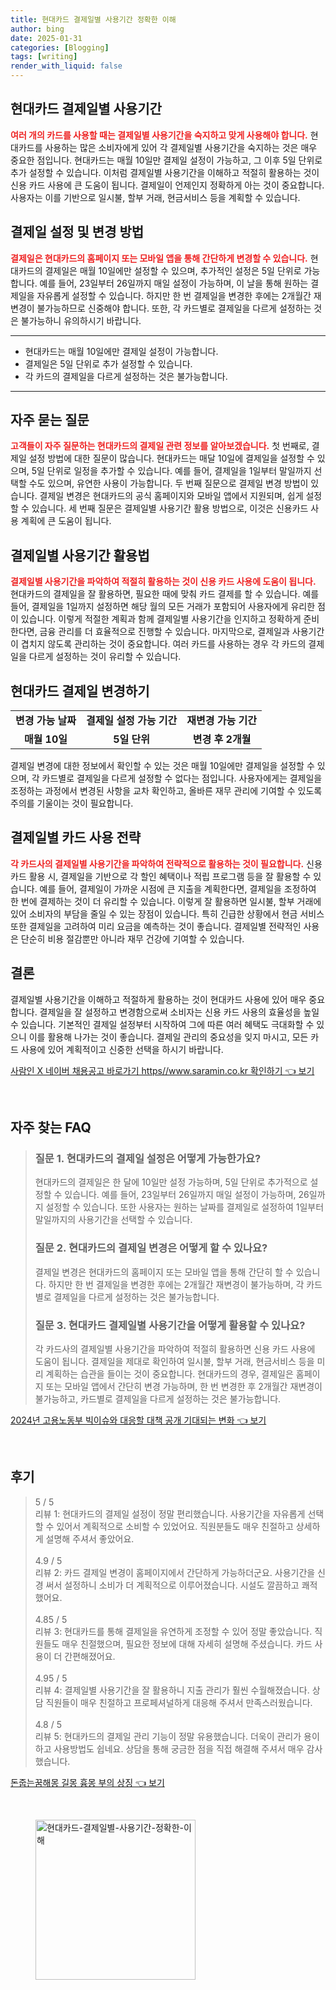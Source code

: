 ```yaml
---
title: 현대카드 결제일별 사용기간 정확한 이해
author: bing
date: 2025-01-31
categories: [Blogging]
tags: [writing]
render_with_liquid: false
---
```



<h2 id='현대카드_결제일별_사용기간'>현대카드 결제일별 사용기간</h2>

<p><b><span style="color: #ee2323;">여러 개의 카드를 사용할 때는 결제일별 사용기간을 숙지하고 맞게 사용해야 합니다.</span></b> 현대카드를 사용하는 많은 소비자에게 있어 각 결제일별 사용기간을 숙지하는 것은 매우 중요한 점입니다. 현대카드는 매월 10일만 결제일 설정이 가능하고, 그 이후 5일 단위로 추가 설정할 수 있습니다. 이처럼 결제일별 사용기간을 이해하고 적절히 활용하는 것이 신용 카드 사용에 큰 도움이 됩니다. 결제일이 언제인지 정확하게 아는 것이 중요합니다. 사용자는 이를 기반으로 일시불, 할부 거래, 현금서비스 등을 계획할 수 있습니다.</p>

<h2 id='결제일_설정_및_변경_방법'>결제일 설정 및 변경 방법</h2>

<p><b><span style="color: #ee2323;">결제일은 현대카드의 홈페이지 또는 모바일 앱을 통해 간단하게 변경할 수 있습니다.</span></b> 현대카드의 결제일은 매월 10일에만 설정할 수 있으며, 추가적인 설정은 5일 단위로 가능합니다. 예를 들어, 23일부터 26일까지 매일 설정이 가능하며, 이 날을 통해 원하는 결제일을 자유롭게 설정할 수 있습니다. 하지만 한 번 결제일을 변경한 후에는 2개월간 재변경이 불가능하므로 신중해야 합니다. 또한, 각 카드별로 결제일을 다르게 설정하는 것은 불가능하니 유의하시기 바랍니다.</p>

<hr />

<ul>
    <li>현대카드는 매월 10일에만 결제일 설정이 가능합니다.</li>
    <li>결제일은 5일 단위로 추가 설정할 수 있습니다.</li>
    <li>각 카드의 결제일을 다르게 설정하는 것은 불가능합니다.</li>
</ul>

<hr />

<h2 id='자주_묻는_질문'>자주 묻는 질문</h2>

<p><b><span style="color: #ee2323;">고객들이 자주 질문하는 현대카드의 결제일 관련 정보를 알아보겠습니다.</span></b> 첫 번째로, 결제일 설정 방법에 대한 질문이 많습니다. 현대카드는 매달 10일에 결제일을 설정할 수 있으며, 5일 단위로 일정을 추가할 수 있습니다. 예를 들어, 결제일을 1일부터 말일까지 선택할 수도 있으며, 유연한 사용이 가능합니다. 두 번째 질문으로 결제일 변경 방법이 있습니다. 결제일 변경은 현대카드의 공식 홈페이지와 모바일 앱에서 지원되며, 쉽게 설정할 수 있습니다. 세 번째 질문은 결제일별 사용기간 활용 방법으로, 이것은 신용카드 사용 계획에 큰 도움이 됩니다.</p>

<h2 id='결제일별_사용기간_활용법'>결제일별 사용기간 활용법</h2>

<p><b><span style="color: #ee2323;">결제일별 사용기간을 파악하여 적절히 활용하는 것이 신용 카드 사용에 도움이 됩니다.</span></b> 현대카드의 결제일을 잘 활용하면, 필요한 때에 맞춰 카드 결제를 할 수 있습니다. 예를 들어, 결제일을 1일까지 설정하면 해당 월의 모든 거래가 포함되어 사용자에게 유리한 점이 있습니다. 이렇게 적절한 계획과 함께 결제일별 사용기간을 인지하고 정확하게 준비한다면, 금융 관리를 더 효율적으로 진행할 수 있습니다. 마지막으로, 결제일과 사용기간이 겹치지 않도록 관리하는 것이 중요합니다. 여러 카드를 사용하는 경우 각 카드의 결제일을 다르게 설정하는 것이 유리할 수 있습니다.</p>

<h2 id='현대카드_결제일_변경하기'>현대카드 결제일 변경하기</h2>

<table>
    <tr>
        <td style="text-align: center; height: 17px;"><b>변경 가능 날짜</b></td>
        <td style="text-align: center; height: 17px;"><b>결제일 설정 가능 기간</b></td>
        <td style="text-align: center; height: 17px;"><b>재변경 가능 기간</b></td>
    </tr>
    <tr>
        <td style="text-align: center; height: 17px;"><b>매월 10일</b></td>
        <td style="text-align: center; height: 17px;"><b>5일 단위</b></td>
        <td style="text-align: center; height: 17px;"><b>변경 후 2개월</b></td>
    </tr>
</table>

<p>결제일 변경에 대한 정보에서 확인할 수 있는 것은 매월 10일에만 결제일을 설정할 수 있으며, 각 카드별로 결제일을 다르게 설정할 수 없다는 점입니다. 사용자에게는 결제일을 조정하는 과정에서 변경된 사항을 교차 확인하고, 올바른 재무 관리에 기여할 수 있도록 주의를 기울이는 것이 필요합니다.</p>

<h2 id='결제일별_카드_사용_전략'>결제일별 카드 사용 전략</h2>

<p><b><span style="color: #ee2323;">각 카드사의 결제일별 사용기간을 파악하여 전략적으로 활용하는 것이 필요합니다.</span></b> 신용 카드 활용 시, 결제일을 기반으로 각 할인 혜택이나 적립 프로그램 등을 잘 활용할 수 있습니다. 예를 들어, 결제일이 가까운 시점에 큰 지출을 계획한다면, 결제일을 조정하여 한 번에 결제하는 것이 더 유리할 수 있습니다. 이렇게 잘 활용하면 일시불, 할부 거래에 있어 소비자의 부담을 줄일 수 있는 장점이 있습니다. 특히 긴급한 상황에서 현금 서비스 또한 결제일을 고려하여 미리 요금을 예측하는 것이 좋습니다. 결제일별 전략적인 사용은 단순히 비용 절감뿐만 아니라 재무 건강에 기여할 수 있습니다.</p>

<h2 id='결론'>결론</h2>

<p>결제일별 사용기간을 이해하고 적절하게 활용하는 것이 현대카드 사용에 있어 매우 중요합니다. 결제일을 잘 설정하고 변경함으로써 소비자는 신용 카드 사용의 효율성을 높일 수 있습니다. 기본적인 결제일 설정부터 시작하여 그에 따른 여러 혜택도 극대화할 수 있으니 이를 활용해 나가는 것이 좋습니다. 결제일 관리의 중요성을 잊지 마시고, 모든 카드 사용에 있어 계획적이고 신중한 선택을 하시기 바랍니다.</p>


<p><a class="click-button" title="사람인 X 네이버 채용공고 바로가기 https//www.saramin.co.kr 확인하기" href="https://adkhouse.github.io/posts/%EC%82%AC%EB%9E%8C%EC%9D%B8-X-%EB%84%A4%EC%9D%B4%EB%B2%84-%EC%B1%84%EC%9A%A9%EA%B3%B5%EA%B3%A0-%EB%B0%94%EB%A1%9C%EA%B0%80%EA%B8%B0-httpswww.saramin.co.kr-%ED%99%95%EC%9D%B8%ED%95%98%EA%B8%B0/" rel="dofollow">사람인 X 네이버 채용공고 바로가기 https//www.saramin.co.kr 확인하기 👈 보기</a></p><br>
<h2 id='자주_찾는_FAQ'>자주 찾는 FAQ</h2>
<div itemscope="" itemtype="https://schema.org/FAQPage"> 
<blockquote> 
<div itemscope="" itemprop="mainEntity" itemtype="https://schema.org/Question"> 
<h3 itemprop="name">질문 1. 현대카드의 결제일 설정은 어떻게 가능한가요?</h3> 
<div itemscope="" itemprop="acceptedAnswer" itemtype="https://schema.org/Answer"> 
<span itemprop="text"> 
<p>현대카드의 결제일은 한 달에 10일만 설정 가능하며, 5일 단위로 추가적으로 설정할 수 있습니다. 예를 들어, 23일부터 26일까지 매일 설정이 가능하며, 26일까지 설정할 수 있습니다. 또한 사용자는 원하는 날짜를 결제일로 설정하여 1일부터 말일까지의 사용기간을 선택할 수 있습니다.</p> 
</span> 
</div> 
</div> 

<div itemscope="" itemprop="mainEntity" itemtype="https://schema.org/Question"> 
<h3 itemprop="name">질문 2. 현대카드의 결제일 변경은 어떻게 할 수 있나요?</h3> 
<div itemscope="" itemprop="acceptedAnswer" itemtype="https://schema.org/Answer"> 
<span itemprop="text"> 
<p>결제일 변경은 현대카드의 홈페이지 또는 모바일 앱을 통해 간단히 할 수 있습니다. 하지만 한 번 결제일을 변경한 후에는 2개월간 재변경이 불가능하며, 각 카드별로 결제일을 다르게 설정하는 것은 불가능합니다.</p> 
</span> 
</div> 
</div> 

<div itemscope="" itemprop="mainEntity" itemtype="https://schema.org/Question"> 
<h3 itemprop="name">질문 3. 현대카드 결제일별 사용기간을 어떻게 활용할 수 있나요?</h3> 
<div itemscope="" itemprop="acceptedAnswer" itemtype="https://schema.org/Answer"> 
<span itemprop="text"> 
<p>각 카드사의 결제일별 사용기간을 파악하여 적절히 활용하면 신용 카드 사용에 도움이 됩니다. 결제일을 제대로 확인하여 일시불, 할부 거래, 현금서비스 등을 미리 계획하는 습관을 들이는 것이 중요합니다. 현대카드의 경우, 결제일은 홈페이지 또는 모바일 앱에서 간단히 변경 가능하며, 한 번 변경한 후 2개월간 재변경이 불가능하고, 카드별로 결제일을 다르게 설정하는 것은 불가능합니다.</p> 
</span> 
</div> 
</div> 
</blockquote> 
</div>
<p><a class="click-button" title="2024년 고용노동부 빅이슈와 대응할 대책 공개 기대되는 변화" href="https://adkhouse.github.io/posts/2024%EB%85%84-%EA%B3%A0%EC%9A%A9%EB%85%B8%EB%8F%99%EB%B6%80-%EB%B9%85%EC%9D%B4%EC%8A%88%EC%99%80-%EB%8C%80%EC%9D%91%ED%95%A0-%EB%8C%80%EC%B1%85-%EA%B3%B5%EA%B0%9C-%EA%B8%B0%EB%8C%80%EB%90%98%EB%8A%94-%EB%B3%80%ED%99%94/" rel="dofollow">2024년 고용노동부 빅이슈와 대응할 대책 공개 기대되는 변화 👈 보기</a></p><br>
<h2 id='후기'>후기</h2>
<div itemscope itemtype="https://schema.org/Product">
  <blockquote>
  <div itemprop="review" itemscope itemtype="https://schema.org/Review">
      <div itemprop="reviewRating" itemscope itemtype="https://schema.org/Rating"> <span itemprop="ratingValue">5</span> / <span itemprop="bestRating">5</span> </div>
      <span itemprop="reviewBody">리뷰 1: 현대카드의 결제일 설정이 정말 편리했습니다. 사용기간을 자유롭게 선택할 수 있어서 계획적으로 소비할 수 있었어요. 직원분들도 매우 친절하고 상세하게 설명해 주셔서 좋았어요.</span>
  </div>
  <br>
  <div itemprop="review" itemscope itemtype="https://schema.org/Review">
      <div itemprop="reviewRating" itemscope itemtype="https://schema.org/Rating"> <span itemprop="ratingValue">4.9</span> / <span itemprop="bestRating">5</span> </div>
      <span itemprop="reviewBody">리뷰 2: 카드 결제일 변경이 홈페이지에서 간단하게 가능하더군요. 사용기간을 신경 써서 설정하니 소비가 더 계획적으로 이루어졌습니다. 시설도 깔끔하고 쾌적했어요.</span>
  </div>
  <br>
  <div itemprop="review" itemscope itemtype="https://schema.org/Review">
      <div itemprop="reviewRating" itemscope itemtype="https://schema.org/Rating"> <span itemprop="ratingValue">4.85</span> / <span itemprop="bestRating">5</span> </div>
      <span itemprop="reviewBody">리뷰 3: 현대카드를 통해 결제일을 유연하게 조정할 수 있어 정말 좋았습니다. 직원들도 매우 친절했으며, 필요한 정보에 대해 자세히 설명해 주셨습니다. 카드 사용이 더 간편해졌어요.</span>
  </div>
  <br>
  <div itemprop="review" itemscope itemtype="https://schema.org/Review">
      <div itemprop="reviewRating" itemscope itemtype="https://schema.org/Rating"> <span itemprop="ratingValue">4.95</span> / <span itemprop="bestRating">5</span> </div>
      <span itemprop="reviewBody">리뷰 4: 결제일별 사용기간을 잘 활용하니 지출 관리가 훨씬 수월해졌습니다. 상담 직원들이 매우 친절하고 프로페셔널하게 대응해 주셔서 만족스러웠습니다.</span>
  </div>
  <br>
  <div itemprop="review" itemscope itemtype="https://schema.org/Review">
      <div itemprop="reviewRating" itemscope itemtype="https://schema.org/Rating"> <span itemprop="ratingValue">4.8</span> / <span itemprop="bestRating">5</span> </div>
      <span itemprop="reviewBody">리뷰 5: 현대카드의 결제일 관리 기능이 정말 유용했습니다. 더욱이 관리가 용이하고 사용방법도 쉽네요. 상담을 통해 궁금한 점을 직접 해결해 주셔서 매우 감사했습니다.</span>
  </div>
  </blockquote>
</div>
<p><a class="click-button" title="돈줍는꿈해몽 길몽 흉몽 부의 상징" href="https://adkhouse.github.io/posts/%EB%8F%88%EC%A4%8D%EB%8A%94%EA%BF%88%ED%95%B4%EB%AA%BD-%EA%B8%B8%EB%AA%BD-%ED%9D%89%EB%AA%BD-%EB%B6%80%EC%9D%98-%EC%83%81%EC%A7%95/" rel="dofollow">돈줍는꿈해몽 길몽 흉몽 부의 상징 👈 보기</a></p><br>
<figure class="image"><img src="https://adkhouse.github.io/assets/img/thumbnail/현대카드-결제일별-사용기간-정확한-이해.webp" alt="현대카드-결제일별-사용기간-정확한-이해" width="256" height="256"></figure>
